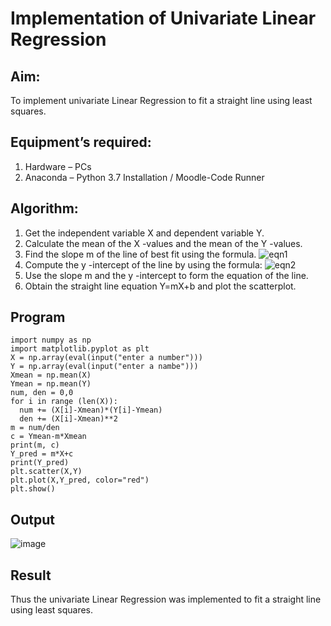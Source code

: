 # Implementation of Univariate Linear Regression
## Aim:
To implement univariate Linear Regression to fit a straight line using least squares.
## Equipment’s required:
1.	Hardware – PCs
2.	Anaconda – Python 3.7 Installation / Moodle-Code Runner
## Algorithm:
1.	Get the independent variable X and dependent variable Y.
2.	Calculate the mean of the X -values and the mean of the Y -values.
3.	Find the slope m of the line of best fit using the formula.
 ![eqn1](./eq1.jpg)
4.	Compute the y -intercept of the line by using the formula:
![eqn2](./eq2.jpg)  
5.	Use the slope m and the y -intercept to form the equation of the line.
6.	Obtain the straight line equation Y=mX+b and plot the scatterplot.
## Program
```
import numpy as np
import matplotlib.pyplot as plt
X = np.array(eval(input("enter a number")))
Y = np.array(eval(input("enter a nambe")))
Xmean = np.mean(X)
Ymean = np.mean(Y)
num, den = 0,0
for i in range (len(X)):
  num += (X[i]-Xmean)*(Y[i]-Ymean)
  den += (X[i]-Xmean)**2
m = num/den
c = Ymean-m*Xmean
print(m, c)
Y_pred = m*X+c
print(Y_pred)
plt.scatter(X,Y)
plt.plot(X,Y_pred, color="red")
plt.show()

```
## Output
![image](https://github.com/Richard01072002/Univariate-Linear-Regression/assets/141472248/215316cf-2109-4e42-8b4a-dbe12f09f36c)

## Result
Thus the univariate Linear Regression was implemented to fit a straight line using least squares.
